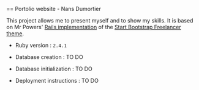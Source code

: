 == Portolio website - Nans Dumortier

This project allows me to present myself and to show my skills.
It is based on Mr Powers' [Rails implementation](https://github.com/MrPowers/rails-startbootstrap-freelancer) of the [Start Bootstrap Freelancer theme](https://startbootstrap.com/template-overviews/freelancer/).


* Ruby version : `2.4.1`


* Database creation : TO DO

* Database initialization : TO DO


* Deployment instructions : TO DO

